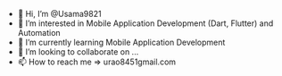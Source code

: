 - 👋 Hi, I’m @Usama9821 
- 👀 I’m interested in Mobile Application Development (Dart, Flutter) and Automation
- 🌱 I’m currently learning Mobile Application Development
- 💞️ I’m looking to collaborate on ...
- 📫 How to reach me => urao8451gmail.com

<!---
Usama9821/Usama9821 is a ✨ special ✨ repository because its `README.md` (this file) appears on your GitHub profile.
You can click the Preview link to take a look at your changes.
--->
